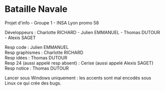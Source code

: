 # Bataille Navale

Projet d'info - Groupe 1 - INSA Lyon promo 58

Développeurs : Charlotte RICHARD - Julien EMMANUEL - Thomas DUTOUR - Alexis SAGET

Resp code : Julien EMMANUEL <br/>
Resp graphismes : Charlotte RICHARD<br/>
Resp idées : Thomas DUTOUR<br/>
Resp 24 (aussi appelé resp absent) : Cerise (aussi appelé Alexis SAGET)<br/>
Resp notice : Thomas DUTOUR

Lancer sous Windows uniquement : les accents sont mal encodés sous Linux ce qui crée des bugs.
